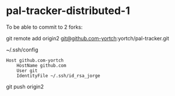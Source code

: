 # pal-tracker-distributed-1

To be able to commit to 2 forks:

git remote add origin2 git@github.com-yortch:yortch/pal-tracker.git

~/.ssh/config
```
Host github.com-yortch
	HostName github.com
	User git
	IdentityFile ~/.ssh/id_rsa_jorge
```
git push origin2
